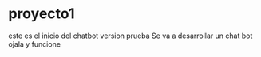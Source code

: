# proyecto1
este es el inicio del chatbot version prueba
Se va a desarrollar un chat bot ojala y funcione
